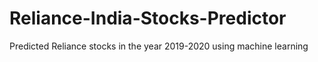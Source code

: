 # Reliance-India-Stocks-Predictor

Predicted Reliance stocks in the year 2019-2020 using machine learning

